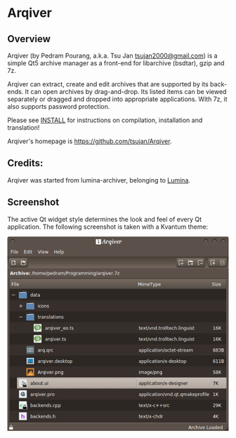 # Arqiver

## Overview

Arqiver (by Pedram Pourang, a.k.a. Tsu Jan <tsujan2000@gmail.com>) is a simple Qt5 archive manager as a front-end for libarchive (bsdtar), gzip and 7z.

Arqiver can extract, create and edit archives that are supported by its back-ends. It can open archives by drag-and-drop. Its listed items can be viewed separately or dragged and dropped into appropriate applications. With 7z, it also supports password protection.

Please see [INSTALL](INSTALL) for instructions on compilation, installation and translation!

Arqiver's homepage is <https://github.com/tsujan/Arqiver>.

## Credits:

Arqiver was started from lumina-archiver, belonging to [Lumina](https://github.com/lumina-desktop/lumina).

## Screenshot

The active Qt widget style determines the look and feel of every Qt application. The following screenshot is taken with a Kvantum theme:

![Arqiver](data/Arqiver.png?raw=true "Arqiver")
